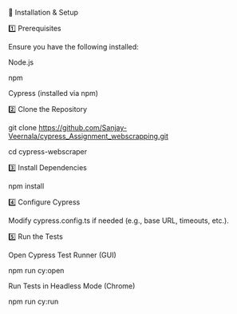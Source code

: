 🚀 Installation & Setup

1️⃣ Prerequisites

Ensure you have the following installed:

Node.js

npm

Cypress (installed via npm)

2️⃣ Clone the Repository

git clone https://github.com/Sanjay-Veernala/cypress_Assignment_webscrapping.git

cd cypress-webscraper

3️⃣ Install Dependencies

npm install

4️⃣ Configure Cypress

Modify cypress.config.ts if needed (e.g., base URL, timeouts, etc.).

5️⃣ Run the Tests

Open Cypress Test Runner (GUI)

npm run cy:open

Run Tests in Headless Mode (Chrome)

npm run cy:run